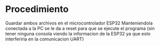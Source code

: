 # Procedimiento

Guardar ambos archivos en el microcontrolador ESP32
Manteniendola conectada a la PC se le da a reset para que se ejecute el programa (sin tener ninguna consola viendo la informacion de la ESP32 ya que esto interferiria en la comunicacion UART)
